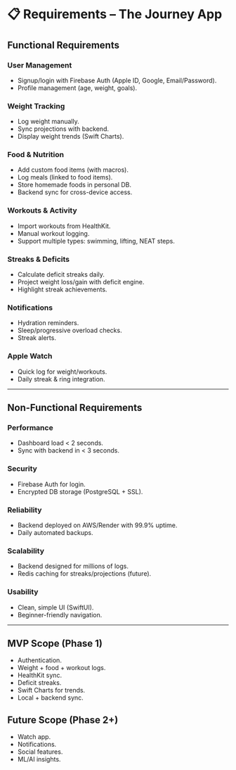# 📋 Requirements – The Journey App

## Functional Requirements

### User Management
- Signup/login with Firebase Auth (Apple ID, Google, Email/Password).  
- Profile management (age, weight, goals).  

### Weight Tracking
- Log weight manually.  
- Sync projections with backend.  
- Display weight trends (Swift Charts).  

### Food & Nutrition
- Add custom food items (with macros).  
- Log meals (linked to food items).  
- Store homemade foods in personal DB.  
- Backend sync for cross-device access.  

### Workouts & Activity
- Import workouts from HealthKit.  
- Manual workout logging.  
- Support multiple types: swimming, lifting, NEAT steps.  

### Streaks & Deficits
- Calculate deficit streaks daily.  
- Project weight loss/gain with deficit engine.  
- Highlight streak achievements.  

### Notifications
- Hydration reminders.  
- Sleep/progressive overload checks.  
- Streak alerts.  

### Apple Watch
- Quick log for weight/workouts.  
- Daily streak & ring integration.  

---

## Non-Functional Requirements

### Performance
- Dashboard load < 2 seconds.  
- Sync with backend in < 3 seconds.  

### Security
- Firebase Auth for login.  
- Encrypted DB storage (PostgreSQL + SSL).  

### Reliability
- Backend deployed on AWS/Render with 99.9% uptime.  
- Daily automated backups.  

### Scalability
- Backend designed for millions of logs.  
- Redis caching for streaks/projections (future).  

### Usability
- Clean, simple UI (SwiftUI).  
- Beginner-friendly navigation.  

---

## MVP Scope (Phase 1)
- Authentication.  
- Weight + food + workout logs.  
- HealthKit sync.  
- Deficit streaks.  
- Swift Charts for trends.  
- Local + backend sync.  

## Future Scope (Phase 2+)
- Watch app.  
- Notifications.  
- Social features.  
- ML/AI insights.  
